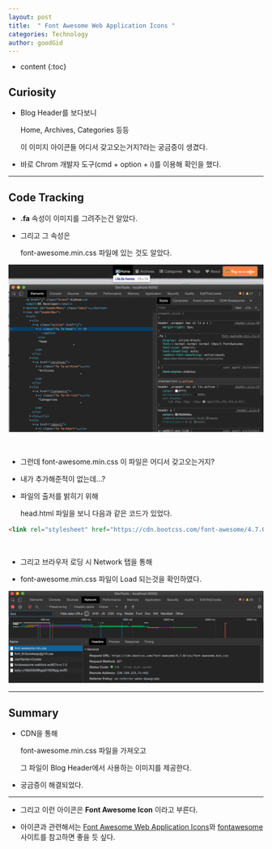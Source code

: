 ```yaml
---
layout: post
title:  " Font Awesome Web Application Icons "
categories: Technology
author: goodGid
---
```

* content
{:toc}

## Curiosity

* Blog Header를 보다보니

  Home, Archives, Categories 등등

  이 이미지 아이콘들 어디서 갖고오는거지?라는 궁금증이 생겼다.

* 바로 Chrom 개발자 도구(cmd + option + i)를 이용해 확인을 했다.




---

## Code Tracking

* **.fa** 속성이 이미지를 그려주는건 알았다.

* 그리고 그 속성은

  font-awesome.min.css 파일에 있는 것도 알았다.

![](/assets/img/posts/Font-Awesome-Web-Application-Icons_1.png)

<br>

* 그런데 font-awesome.min.css 이 파일은 어디서 갖고오는거지?

* 내가 추가해준적이 없는데...?

* 파일의 출저를 밝히기 위해 

  head.html 파일을 보니 다음과 같은 코드가 있었다.

``` html
<link rel="stylesheet" href="https://cdn.bootcss.com/font-awesome/4.7.0/css/font-awesome.min.css">
```

<br>

* 그리고 브라우저 로딩 시 Network 탭을 통해

* font-awesome.min.css 파일이 Load 되는것을 확인하였다.

![](/assets/img/posts/Font-Awesome-Web-Application-Icons_2.png)



---

## Summary

* CDN을 통해 

  font-awesome.min.css 파일을 가져오고

  그 파일이 Blog Header에서 사용하는 이미지를 제공한다.

* 궁금증이 해결되었다.

---

* 그리고 이런 아이콘은 **Font Awesome Icon** 이라고 부른다.

* 아이콘과 관련해서는 [Font Awesome Web Application Icons](https://www.w3schools.com/icons/fontawesome_icons_webapp.asp)와 [fontawesome](https://fontawesome.com/) 사이트를 참고하면 좋을 듯 싶다.
